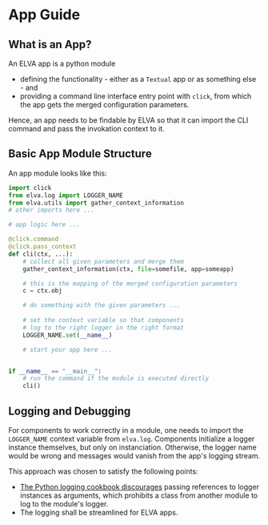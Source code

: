 # App Guide

## What is an App?

An ELVA app is a python module

- defining the functionality - either as a `Textual` app or as something else - and
- providing a command line interface entry point with `click`, from which the app gets the merged configuration parameters.

Hence, an app needs to be findable by ELVA so that it can import the CLI command and pass the invokation context to it.


## Basic App Module Structure

An app module looks like this:

```python
import click
from elva.log import LOGGER_NAME
from elva.utils import gather_context_information
# other imports here ...

# app logic here ...

@click.command
@click.pass_context
def cli(ctx, ...):
    # collect all given parameters and merge them
    gather_context_information(ctx, file=somefile, app=someapp)

    # this is the mapping of the merged configuration parameters
    c = ctx.obj

    # do something with the given parameters ...
    
    # set the context variable so that components
    # log to the right logger in the right format
    LOGGER_NAME.set(__name__)

    # start your app here ...


if __name__ == "__main__":
    # run the command if the module is executed directly
    cli()
```


## Logging and Debugging

For components to work correctly in a module, one needs to import the `LOGGER_NAME` context variable from `elva.log`.
Components initialize a logger instance themselves, but only on instanciation.
Otherwise, the logger name would be wrong and messages would vanish from the app's logging stream.

This approach was chosen to satisfy the following points:

- [The Python logging cookbook discourages](https://docs.python.org/3/howto/logging-cookbook.html#using-loggers-as-attributes-in-a-class-or-passing-them-as-parameters) passing references to logger instances as arguments, which prohibits a class from another module to log to the module's logger.
- The logging shall be streamlined for ELVA apps.
